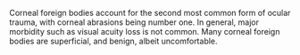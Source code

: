 Corneal foreign bodies account for the second most common form of ocular trauma, with corneal abrasions being number one. In general, major morbidity such as visual acuity loss is not common. Many corneal foreign bodies are superficial, and benign, albeit uncomfortable.